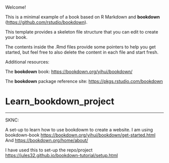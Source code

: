 Welcome! 

This is a minimal example of a book based on R Markdown and **bookdown** (https://github.com/rstudio/bookdown). 

This template provides a skeleton file structure that you can edit to create your book. 

The contents inside the .Rmd files provide some pointers to help you get started, but feel free to also delete the content in each file and start fresh.

Additional resources:

The **bookdown** book: https://bookdown.org/yihui/bookdown/

The **bookdown** package reference site: https://pkgs.rstudio.com/bookdown
# Learn_bookdown_project


____


SKNC:

A set-up to learn how to use bookdowm to create a website.
I am using bookdown-book https://bookdown.org/yihui/bookdown/get-started.html
And https://bookdown.org/home/about/

I have used this to set-up the repo/project
https://jules32.github.io/bookdown-tutorial/setup.html
